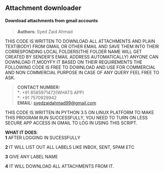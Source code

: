 ## Attachment downloader
#### Download attachments from gmail accounts

>**Authors**: Syed Zaid Ahmad

THIS CODE IS WRITTEN TO DOWNLOAD ALL ATTACHMENTS AND PLAIN TEXT(BODY) FROM GMAIL OR OTHER EMAIL AND
SAVE THEM INTO THEIR CORRESPONDING LOCAL FOLDERS(THE FOLDER NAME WILL GET CREATED BY SENDER'S EMAIL ADDRESS AUTOMATICALLY)
ANYONE CAN DOWNLOAD IT,MODYFY IT BASED ON THEIR REQUIREMENTS
THE FOLLOWING CODE IS FREE TO DOWNLOAD AND USE FOR COMMERCIAL AND NON COMMERCIAL PURPOSE 
IN CASE OF ANY QUERY FEEL FREE TO ASK.

>**CONTACT NUMBER:**<br>
            *: +91 8585971473(WHATS APP)<br>
            *: +91 7570929942 <br>
>**EMAIL:** syedzaidahmad99@gmail.com

THIS CODE IS WRITTEN IN PYTHON 3.5 ON LINUX PLATFORM
TO MAKE THIS PROGRAM RUN SUCCESSFULLY, YOU NEED TO TURN ON LESS SECURE APP ACCESS IN GMAIL TO LOG IN USING THIS SCRIPT.

**WHAT IT DOES**:
<br>
**1** AFTER LOGGING IN SUCESSFULLY 
<br>

**2** IT WILL LIST OUT ALL LABELS LIKE INBOX, SENT, SPAM ETC
<br>

**3** GIVE ANY LABEL NAME
<br>

**4** IT WILL DOWNLOAD ALL ATTACHMENTS FROM IT.
<br>

